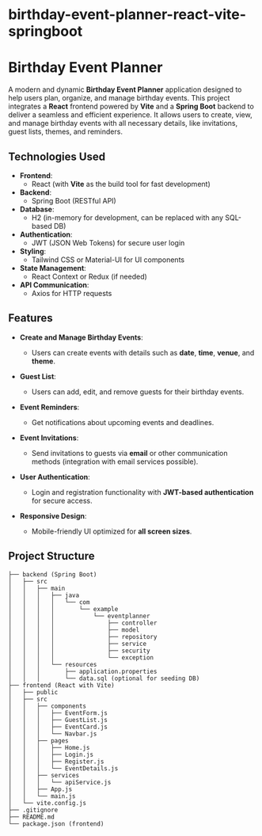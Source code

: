 # birthday-event-planner-react-vite-springboot

# Birthday Event Planner

A modern and dynamic **Birthday Event Planner** application designed to help users plan, organize, and manage birthday events. This project integrates a **React** frontend powered by **Vite** and a **Spring Boot** backend to deliver a seamless and efficient experience. It allows users to create, view, and manage birthday events with all necessary details, like invitations, guest lists, themes, and reminders.

## Technologies Used

- **Frontend**: 
  - React (with **Vite** as the build tool for fast development)
- **Backend**: 
  - Spring Boot (RESTful API)
- **Database**: 
  - H2 (in-memory for development, can be replaced with any SQL-based DB)
- **Authentication**: 
  - JWT (JSON Web Tokens) for secure user login
- **Styling**: 
  - Tailwind CSS or Material-UI for UI components
- **State Management**: 
  - React Context or Redux (if needed)
- **API Communication**: 
  - Axios for HTTP requests

## Features

- **Create and Manage Birthday Events**: 
  - Users can create events with details such as **date**, **time**, **venue**, and **theme**.
  
- **Guest List**: 
  - Users can add, edit, and remove guests for their birthday events.
  
- **Event Reminders**: 
  - Get notifications about upcoming events and deadlines.
  
- **Event Invitations**: 
  - Send invitations to guests via **email** or other communication methods (integration with email services possible).
  
- **User Authentication**: 
  - Login and registration functionality with **JWT-based authentication** for secure access.
  
- **Responsive Design**: 
  - Mobile-friendly UI optimized for **all screen sizes**.

## Project Structure

```plaintext
├── backend (Spring Boot)
│   ├── src
│   │   ├── main
│   │   │   ├── java
│   │   │   │   └── com
│   │   │   │       └── example
│   │   │   │           └── eventplanner
│   │   │   │               ├── controller
│   │   │   │               ├── model
│   │   │   │               ├── repository
│   │   │   │               ├── service
│   │   │   │               ├── security
│   │   │   │               └── exception
│   │   │   └── resources
│   │   │       ├── application.properties
│   │   │       └── data.sql (optional for seeding DB)
├── frontend (React with Vite)
│   ├── public
│   ├── src
│   │   ├── components
│   │   │   ├── EventForm.js
│   │   │   ├── GuestList.js
│   │   │   ├── EventCard.js
│   │   │   └── Navbar.js
│   │   ├── pages
│   │   │   ├── Home.js
│   │   │   ├── Login.js
│   │   │   ├── Register.js
│   │   │   └── EventDetails.js
│   │   ├── services
│   │   │   └── apiService.js
│   │   ├── App.js
│   │   └── main.js
│   └── vite.config.js
├── .gitignore
├── README.md
└── package.json (frontend)
